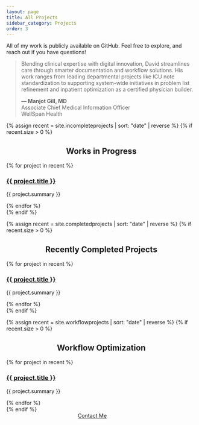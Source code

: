 ```yaml
---
layout: page
title: All Projects
sidebar_category: Projects
order: 3
---
```


All of my work is publicly available on GitHub. Feel free to explore, and reach out if you have questions!  
<a href="https://github.com/dmeverly" target="_blank" rel="noopener noreferrer" aria-label="GitHub">
  <i class="fab fa-github" style="font-size: 24px;"></i>
</a>

<div class="section">
  <blockquote>
    Blending clinical expertise with digital innovation, David streamlines care through smarter documentation and workflow solutions. His work ranges from leading departmental projects like ICU note standardization to supporting system-wide initiatives in problem list refinement and inpatient optimization as a certified physician builder.
    <br>
    <span style="display: block; margin-top: 1em; font-weight: bold;">
      — Manjot Gill, MD
    </span>
    <span style="display: block; font-weight: normal;">
      Associate Chief Medical Information Officer<br>
      WellSpan Health
    </span>
  </blockquote>
</div>

{% assign recent = site.incompleteprojects | sort: "date" | reverse %}
{% if recent.size > 0 %}
  <div class="section">
    <div class="section-divider"></div>
    <h2 style="text-align: center;">Works in Progress</h2>
    <div class="posts">
      {% for project in recent %}
        <div class="post">
          <h3>
            <a href="javascript:void(0)" class="open-modal"
               data-url="{{ project.url | relative_url }}"
               data-title="{{ project.title }}">
              {{ project.title }}
            </a>
          </h3>
          <p>{{ project.summary }}</p>
        </div>
      {% endfor %}
    </div>
  </div>
{% endif %}

{% assign recent = site.completedprojects | sort: "date" | reverse %}
{% if recent.size > 0 %}
  <div class="section">
    <div class="section-divider"></div>
    <h2 style="text-align: center;">Recently Completed Projects</h2>
    <div class="posts">
      {% for project in recent %}
        <div class="post">
          <h3>
            <a href="javascript:void(0)" class="open-modal"
               data-url="{{ project.url | relative_url }}"
               data-title="{{ project.title }}">
              {{ project.title }}
            </a>
          </h3>
          <p>{{ project.summary }}</p>
        </div>
      {% endfor %}
    </div>
  </div>
{% endif %}

{% assign recent = site.workflowprojects | sort: "date" | reverse %}
{% if recent.size > 0 %}
  <div class="section">
    <div class="section-divider"></div>
    <h2 style="text-align: center;">Workflow Optimization</h2>
    <div class="posts">
      {% for project in recent %}
        <div class="post">
          <h3>
            <a href="javascript:void(0)" class="open-modal"
               data-url="{{ project.url | relative_url }}"
               data-title="{{ project.title }}">
              {{ project.title }}
            </a>
          </h3>
          <p>{{ project.summary }}</p>
        </div>
      {% endfor %}
    </div>
  </div>
{% endif %}

<div class="section" style="text-align: center;">
  <span style="display: inline-flex; align-items: center; gap: 2em;">
    <a href="mailto:dmeverly@hotmail.com" class="contact-button">
      <i class="fas fa-envelope" style="margin-right: 8px;"></i> Contact Me
    </a>
    <a href="https://github.com/dmeverly" target="_blank" rel="noopener noreferrer" aria-label="GitHub">
      <i class="fab fa-github" style="font-size: 24px;"></i>
    </a>
    <a href="https://www.linkedin.com/in/david-everly-a4aa7528a" target="_blank" rel="noopener noreferrer" aria-label="LinkedIn">
      <i class="fab fa-linkedin" style="font-size: 24px;"></i>
    </a>
  </span>
</div>
